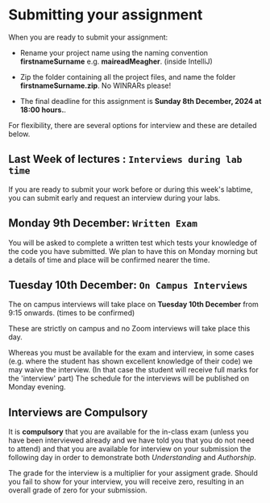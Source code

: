 # Submitting your assignment
 

When you are ready to submit your assignment:

- Rename your project name using the naming convention **firstnameSurname** e.g. **maireadMeagher**. (inside IntelliJ)

- Zip the folder containing all the project files, and name the folder **firstnameSurname.zip**.  No WINRARs please!


- The final deadline for this assignment is **Sunday 8th  December, 2024 at 18:00 hours.**.

For flexibility, there are several options for interview and these are detailed below.  


## Last Week of lectures : `Interviews during lab time`

If you are ready to submit your work before or during this week's labtime, you can submit early and request an interview during your labs.


## Monday 9th  December: `Written Exam`

You will be asked to complete a written test which tests your knowledge of the code you have submitted. We plan to have this on Monday morning but a details of time and place will be confirmed nearer the time. 


## Tuesday 10th December: `On Campus Interviews`

The on campus interviews will take place on **Tuesday 10th December** from 9:15 onwards. (times to be confirmed) 

These are strictly on campus and no Zoom interviews will take place this day. 

Whereas you must be available for the exam and interview, in some cases (e.g. where the student has shown excellent knowledge of their code) we may waive the interview. (In that case the student will receive full marks for the 'interview' part) The schedule for the interviews will be published on Monday evening.   


## Interviews are Compulsory

It is **compulsory** that you are available for the in-class exam (unless you have been interviewed already and we have told you that you do not need to attend) and that you are available for interview on your submission the following day  in order to demonstrate both *Understanding* and *Authorship*.  

The grade for the interview is a multiplier for your assigment grade.  Should you fail to show for your interview, you will receive zero, resulting in an overall grade of zero for your submission.


